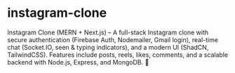 # instagram-clone
Instagram Clone (MERN + Next.js) – A full-stack Instagram clone with secure authentication (Firebase Auth, Nodemailer, Gmail login), real-time chat (Socket.IO, seen &amp; typing indicators), and a modern UI (ShadCN, TailwindCSS). Features include posts, reels, likes, comments, and a scalable backend with Node.js, Express, and MongoDB. 🚀
